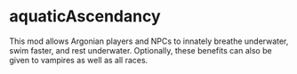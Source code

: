 # aquaticAscendancy
This mod allows Argonian players and NPCs to innately breathe underwater, swim faster, and rest underwater. Optionally, these benefits can also be given to vampires as well as all races.
